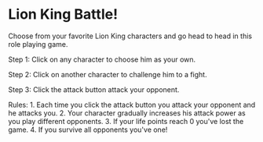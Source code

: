 # Lion King Battle!

Choose from your favorite Lion King characters and go head to head in this role playing game. 

Step 1:
	Click on any character to choose him as your own.

Step 2:
	Click on another character to challenge him to a fight.

Step 3:
	Click the attack button attack your opponent.

Rules: 
	1. Each time you click the attack button you attack your opponent and he attacks you.
	2. Your character gradually increases his attack power as you play different opponents.
	3. If your life points reach 0 you've lost the game. 
	4. If you survive all opponents you've one!

